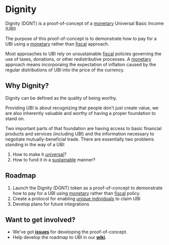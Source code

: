 # Dignity
Dignity (DGNT) is a proof-of-concept of a [monetary](https://github.com/goldfarbas/Dignity/wiki/Monetary-Policy) Universal Basic Income (UBI)

The purpose of this proof-of-concept is to demonstrate how to pay for a UBI using a [monetary](https://github.com/goldfarbas/Dignity/wiki/Monetary-Policy) rather than [fiscal](https://github.com/goldfarbas/Dignity/wiki/Fiscal-Policy) approach.

Most approaches to UBI rely on unsustainable [fiscal](https://github.com/goldfarbas/Dignity/wiki/Fiscal-Policy) policies governing the use of taxes, donations, or other redistributive processes. A [monetary](https://github.com/goldfarbas/Dignity/wiki/Monetary-Policy) approach  means incorporaing the expectation of inflation caused by the regular distributions of UBI into the price of the currency.

## Why Dignity?

Dignity can be defined as the quality of being worthy. 

Providing UBI is about recognizing that people don't just create value, we are also inherently valuable and worthy of having a proper foundation to stand on. 

Two important parts of that foundation are having access to basic financial products and services (including UBI) and the information necessary to negotiate mutually-beneficial trade. There are essentially two problems standing in the way of a UBI:

1. How to make it [universal](https://github.com/goldfarbas/Dignity/wiki/Universal)?
2. How to fund it in a [sustainable](https://github.com/goldfarbas/Dignity/wiki/Sustainable) manner?

## Roadmap

1. Launch the Dignity (DGNT) token as a proof-of-concept to demonstrate how to pay for a UBI using [monetary](https://github.com/goldfarbas/Dignity/wiki/Monetary-Policy) rather than [fiscal](https://github.com/goldfarbas/Dignity/wiki/Fiscal-Policy) policy.
2. Create a protocol for enabling [unique individuals](https://github.com/goldfarbas/Dignity/wiki/Universal#solving-the-double-claim-problem) to claim UBI
3. Develop plans for future integrations

## Want to get involved?
* We've got **[issues](https://github.com/goldfarbas/Dignity/issues)** for developing the proof-of-concept.
* Help develop the roadmap to UBI in our **[wiki](https://github.com/goldfarbas/Dignity/wiki)**.
